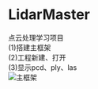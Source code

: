 # LidarMaster
点云处理学习项目  
  (1)搭建主框架  
  (2)工程新建、打开  
  (3)显示pcd、ply、las  
![主框架](https://user-images.githubusercontent.com/16399994/190892349-3b23618c-c582-4d11-929b-8439227d3823.png)

